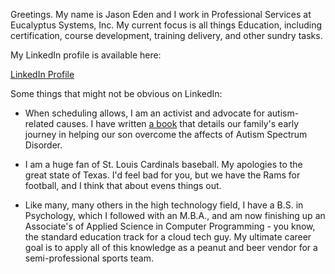 Greetings. My name is Jason Eden and I work in Professional Services at Eucalyptus Systems, Inc. My current focus is all things Education, including certification, course development, training delivery, and other sundry tasks.

My LinkedIn profile is available here:

[LinkedIn Profile](http://JasonEden.com)

Some things that might not be obvious on LinkedIn:

* When scheduling allows, I am an activist and advocate for autism-related causes. I have written [a book](http://www.amazon.com/Staging-Miracle-Practical-Surviving-ebook/dp/B0052YYELU/) that details our family's early journey in helping our son overcome the affects of Autism Spectrum Disorder. 

* I am a huge fan of St. Louis Cardinals baseball. My apologies to the great state of Texas. I'd feel bad for you, but we have the Rams for football, and I think that about evens things out.

* Like many, many others in the high technology field, I have a B.S. in Psychology, which I followed with an M.B.A., and am now finishing up an Associate's of Applied Science in Computer Programming - you know, the standard education track for a cloud tech guy. My ultimate career goal is to apply all of this knowledge as a peanut and beer vendor for a semi-professional sports team.
